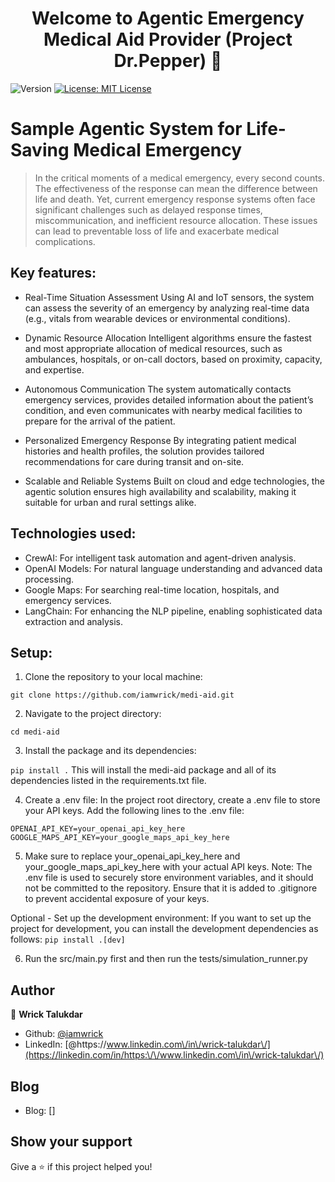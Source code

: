 <h1 align="center">Welcome to Agentic Emergency Medical Aid Provider (Project Dr.Pepper) 👋</h1>
<p>
  <img alt="Version" src="https://img.shields.io/badge/version-0.0.1-blue.svg?cacheSeconds=2592000" />
  <a href="#" target="_blank">
    <img alt="License: MIT License" src="https://img.shields.io/badge/License-MIT License-yellow.svg" />
  </a>
</p>

# Sample Agentic System for Life-Saving Medical Emergency
> In the critical moments of a medical emergency, every second counts. The effectiveness of the response can mean the difference between life and death. Yet, current emergency response systems often face significant challenges such as delayed response times, miscommunication, and inefficient resource allocation. These issues can lead to preventable loss of life and exacerbate medical complications.

## Key features:

- Real-Time Situation Assessment
Using AI and IoT sensors, the system can assess the severity of an emergency by analyzing real-time data (e.g., vitals from wearable devices or environmental conditions).

- Dynamic Resource Allocation
Intelligent algorithms ensure the fastest and most appropriate allocation of medical resources, such as ambulances, hospitals, or on-call doctors, based on proximity, capacity, and expertise.

- Autonomous Communication
The system automatically contacts emergency services, provides detailed information about the patient’s condition, and even communicates with nearby medical facilities to prepare for the arrival of the patient.

- Personalized Emergency Response
By integrating patient medical histories and health profiles, the solution provides tailored recommendations for care during transit and on-site.

- Scalable and Reliable Systems
Built on cloud and edge technologies, the agentic solution ensures high availability and scalability, making it suitable for urban and rural settings alike.

## Technologies used:

- CrewAI: For intelligent task automation and agent-driven analysis.
- OpenAI Models: For natural language understanding and advanced data processing.
- Google Maps: For searching real-time location, hospitals, and emergency services.
- LangChain: For enhancing the NLP pipeline, enabling sophisticated data extraction and analysis.

## Setup:

1. Clone the repository to your local machine:

`git clone https://github.com/iamwrick/medi-aid.git`

2. Navigate to the project directory:

`cd medi-aid`

3. Install the package and its dependencies:

`pip install .`
This will install the medi-aid package and all of its dependencies listed in the requirements.txt file.

4. Create a .env file: In the project root directory, create a .env file to store your API keys. Add the following lines to the .env file:

`OPENAI_API_KEY=your_openai_api_key_here
GOOGLE_MAPS_API_KEY=your_google_maps_api_key_here`

5. Make sure to replace your_openai_api_key_here and your_google_maps_api_key_here with your actual API keys. 
Note: The .env file is used to securely store environment variables, and it should not be committed to the repository. Ensure that it is added to .gitignore to prevent accidental exposure of your keys.

Optional - Set up the development environment: If you want to set up the project for development, you can install the development dependencies as follows:
`pip install .[dev]`

6. Run the src/main.py first and then run the tests/simulation_runner.py



## Author

👤 **Wrick Talukdar**

* Github: [@iamwrick](https://github.com/iamwrick)
* LinkedIn: [@https:\/\/www.linkedin.com\/in\/wrick-talukdar\/](https://linkedin.com/in/https:\/\/www.linkedin.com\/in\/wrick-talukdar\/)

## Blog

* Blog: []


## Show your support

Give a ⭐️ if this project helped you!

